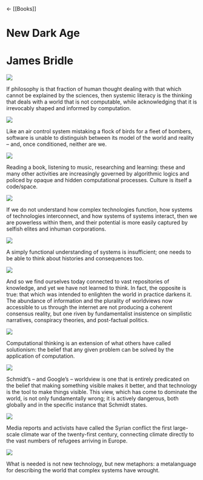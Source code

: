← [[Books]]



# New Dark Age

# James Bridle

![](https://readwise-assets.s3.amazonaws.com/static/images/new_icons/chevron-down-alt-thin.a0ebfe57a28f.svg)

If philosophy is that fraction of human thought dealing with that which cannot be explained by the sciences, then systemic literacy is the thinking that deals with a world that is not computable, while acknowledging that it is irrevocably shaped and informed by computation.

![](https://readwise-assets.s3.amazonaws.com/static/images/new_icons/chevron-down-alt-thin.a0ebfe57a28f.svg)

Like an air control system mistaking a flock of birds for a fleet of bombers, software is unable to distinguish between its model of the world and reality – and, once conditioned, neither are we.

![](https://readwise-assets.s3.amazonaws.com/static/images/new_icons/chevron-down-alt-thin.a0ebfe57a28f.svg)

Reading a book, listening to music, researching and learning: these and many other activities are increasingly governed by algorithmic logics and policed by opaque and hidden computational processes. Culture is itself a code/space.

![](https://readwise-assets.s3.amazonaws.com/static/images/new_icons/chevron-down-alt-thin.a0ebfe57a28f.svg)

If we do not understand how complex technologies function, how systems of technologies interconnect, and how systems of systems interact, then we are powerless within them, and their potential is more easily captured by selfish elites and inhuman corporations.

![](https://readwise-assets.s3.amazonaws.com/static/images/new_icons/chevron-down-alt-thin.a0ebfe57a28f.svg)

A simply functional understanding of systems is insufficient; one needs to be able to think about histories and consequences too.

![](https://readwise-assets.s3.amazonaws.com/static/images/new_icons/chevron-down-alt-thin.a0ebfe57a28f.svg)

And so we find ourselves today connected to vast repositories of knowledge, and yet we have not learned to think. In fact, the opposite is true: that which was intended to enlighten the world in practice darkens it. The abundance of information and the plurality of worldviews now accessible to us through the internet are not producing a coherent consensus reality, but one riven by fundamentalist insistence on simplistic narratives, conspiracy theories, and post-factual politics.

![](https://readwise-assets.s3.amazonaws.com/static/images/new_icons/chevron-down-alt-thin.a0ebfe57a28f.svg)

Computational thinking is an extension of what others have called solutionism: the belief that any given problem can be solved by the application of computation.

![](https://readwise-assets.s3.amazonaws.com/static/images/new_icons/chevron-down-alt-thin.a0ebfe57a28f.svg)

Schmidt’s – and Google’s – worldview is one that is entirely predicated on the belief that making something visible makes it better, and that technology is the tool to make things visible. This view, which has come to dominate the world, is not only fundamentally wrong; it is actively dangerous, both globally and in the specific instance that Schmidt states.

![](https://readwise-assets.s3.amazonaws.com/static/images/new_icons/chevron-down-alt-thin.a0ebfe57a28f.svg)

Media reports and activists have called the Syrian conflict the first large-scale climate war of the twenty-first century, connecting climate directly to the vast numbers of refugees arriving in Europe.

![](https://readwise-assets.s3.amazonaws.com/static/images/new_icons/chevron-down-alt-thin.a0ebfe57a28f.svg)

What is needed is not new technology, but new metaphors: a metalanguage for describing the world that complex systems have wrought.